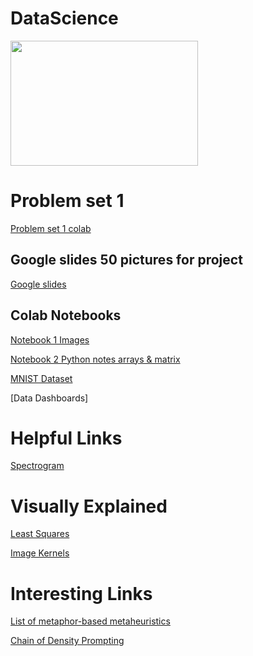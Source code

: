 
# DataScience
<img src = "https://cdn.futura-sciences.com/buildsv6/images/wide1920/9/5/0/950321c11d_50173256_data-science-1.jpg" width="300" height="200"  >

# Problem set 1 
[Problem set 1 colab](https://colab.research.google.com/drive/1FINvK6L46LflfR6kM3jm9cli2uFDs2S4?usp=sharing) 

## Google slides 50 pictures for project 
[Google slides](https://docs.google.com/presentation/d/1trhebZ4PCf9QhRP3bUlqgMEetYf8O9wwuYlEbyyFDxs/edit?usp=sharing)

## Colab Notebooks
[Notebook 1 Images ](https://colab.research.google.com/drive/1XSP0zOtB8w2Ou9cWPjY7-H5xsZ9WJv5s?authuser=2#scrollTo=OcM-MSMRmAXL)

[Notebook 2 Python notes arrays & matrix]()

[MNIST Dataset](https://colab.research.google.com/drive/1JCYAIQMRcziQwoEFSOzdJ8QwiDIV-JT6?usp=sharing)

[Data Dashboards]

# Helpful Links
[Spectrogram](https://musiclab.chromeexperiments.com/spectrogram/)
# Visually Explained 
[Least Squares](https://setosa.io/ev/ordinary-least-squares-regression/)

[Image Kernels](https://setosa.io/ev/image-kernels/)

# Interesting Links
[List of metaphor-based metaheuristics](https://en.wikipedia.org/wiki/List_of_metaphor-based_metaheuristics)

[Chain of Density Prompting](https://arxiv.org/pdf/2309.04269.pdf)
